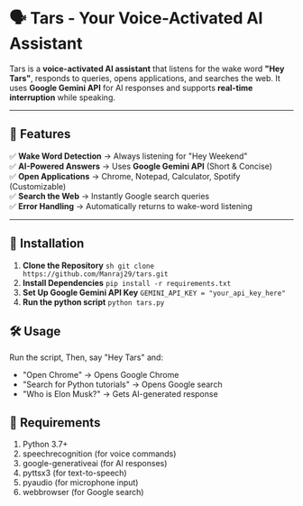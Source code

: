 # 🗣️ Tars - Your Voice-Activated AI Assistant  

Tars is a **voice-activated AI assistant** that listens for the wake word **"Hey Tars"**, responds to queries, opens applications, and searches the web. It uses **Google Gemini API** for AI responses and supports **real-time interruption** while speaking.

---

## 🚀 Features  
✅ **Wake Word Detection** → Always listening for "Hey Weekend"  
✅ **AI-Powered Answers** → Uses **Google Gemini API** (Short & Concise)  
✅ **Open Applications** → Chrome, Notepad, Calculator, Spotify (Customizable)  
✅ **Search the Web** → Instantly Google search queries  
✅ **Error Handling** → Automatically returns to wake-word listening  

---

## 📌 Installation  
1. **Clone the Repository**
     ```sh git clone https://github.com/Manraj29/tars.git```
2. **Install Dependencies**
     ```pip install -r requirements.txt```
3. **Set Up Google Gemini API Key**
     ```GEMINI_API_KEY = "your_api_key_here"```
4. **Run the python script**
     ```python tars.py```


## 🛠️ Usage
Run the script, 
Then, say "Hey Tars" and:
- "Open Chrome" → Opens Google Chrome
- "Search for Python tutorials" → Opens Google search
- "Who is Elon Musk?" → Gets AI-generated response

## 📜 Requirements
1. Python 3.7+
2. speechrecognition (for voice commands)
3. google-generativeai (for AI responses)
4. pyttsx3 (for text-to-speech)
5. pyaudio (for microphone input)
6. webbrowser (for Google search)
